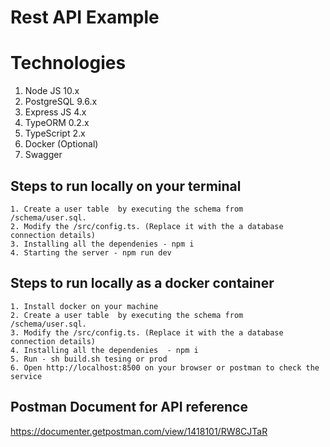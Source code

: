 # Rest API Example

# Technologies
1. Node JS 10.x
2. PostgreSQL 9.6.x
2. Express JS 4.x
3. TypeORM 0.2.x
4. TypeScript 2.x
5. Docker (Optional)
6. Swagger

## Steps to run locally on your terminal
    1. Create a user table  by executing the schema from  /schema/user.sql.
    2. Modify the /src/config.ts. (Replace it with the a database connection details)
    3. Installing all the dependenies - npm i
    4. Starting the server - npm run dev

## Steps to run locally as a docker container
    1. Install docker on your machine
    2. Create a user table  by executing the schema from  /schema/user.sql.
    3. Modify the /src/config.ts. (Replace it with the a database connection details)
    4. Installing all the dependenies  - npm i
    5. Run - sh build.sh tesing or prod
    6. Open http://localhost:8500 on your browser or postman to check the service

## Postman Document for API reference
https://documenter.getpostman.com/view/1418101/RW8CJTaR